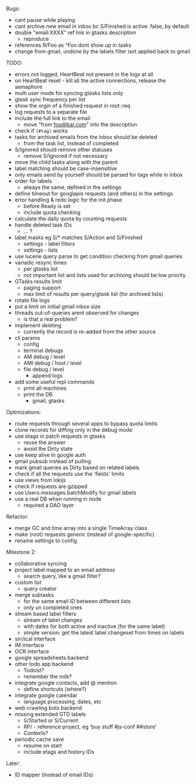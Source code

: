 Bugs:

* cant pause while playing
* cant archive new email in inbox bc S/Finished is active: false, by default
* double "email:XXXX" ref link in gtasks description
  * reproduce
* references R/Foo as ^Foo dont show up in tasks
* change from gmail, undone by the labels filter isnt applied back to gmail

TODO:

* errors not logged, HeartBeat not present in the logs at all
* on HeartBeat reset - kill all the active connections, release the semaphore
* multi user mode for syncing gtasks lists only
* gtask sync frequency per list
* show the orgin of a finished request in root::req
* log requests to a separate file
* include the full link to the email
  * move "from foo@bar.com" into the description
* check if `(#tag)` works
* tasks for archived emails from the inbox should be deleted
  * from the task list, instead of completed
* S/Ignored should remove other statuses
  * remove S/Ignored if not necessary
* move the child tasks along with the parent
* label matching should be case-insensitive
* only emails send by yourself should be parsed for tags while in inbox
* order for labels
  * always the same, defined in the settings
* define timeout for googlapis requests (and others) in the settings
* error handling & redo logic for the init phase
  * before Ready is set
  * include quota checking
* calculate the daily quota by counting requests
* handle deleted task IDs
  * ... ?
* label masks eg S/\* matches S/Action and S/Finished
  * settings - label filters
  * settings - lists
* use lucene query parse to get condition checking from gmail queries
* variadic resync times
  * per gtasks list
  * not important list and lists used for archiving should be low priority
* GTasks results limit
  * paging support
  * max limit of results per query/gtask list (for archived lists)
* rotate file logs
* put a limit on initial gmail inbox size
* threads out-of-queries arent observed for changes
  * is that a real problem?
* implement deleting
  * currently the record is re-added from the other source
* cli params
  * config
  * terminal debugs
  * AM debug / level
  * AMI debug / host / level
  * file debug / level
    * append logs
* add some useful repl commands
  * print all machines
  * print the DB
    * gmail, gtasks

Optimizations:

* route requests through several apps to bypass quota limits
* clone records for diffing only in the debug mode
* use etags in patch requests in gtasks
  * reuse the answer
  * avoid the Dirty state
* use keep alive in google auth
* gmail pubsub instead of pulling
* mark gmail queries as Dirty based on related labels
* check if all the requests use the 'fields' limits
* use views from lokijs
* check if requests are gzipped
* use Users.messages.batchModify for gmail labels
* use a real DB when running in node
  * required a DAO layer

Refactor:

* merge GC and time array into a single TimeArray class
* make (root) requests generic (instead of google-specific)
* rename settings to config

Milestone 2:

* collaborative syncing
* project label mapped to an email address
  * search query, like a gmail filter?
* custom list
  * query creator
* merge subtasks
  * for the same email ID between different lists
  * only un completed ones
* stream based label filters
  * stream of label changes
  * with dates for both active and inactive (for the same label)
  * simple version: get the latest label changeset from times on labels
* siri/ical interface
* IM interface
* OCR interface
* google spreadsheets backend
* other todo app backend
  * Todoist?
  * remember the milk?
* integrate google contacts, add @ mention
  * define shortcuts (where?)
* integrate google calendar
  * language processing, dates, etc
* web crawling bots backend
* missing extended GTD labels
  * S/Started or S/Current
  * RP/ - reference project, eg 'buy stuff #js-conf ##store'
  * Contexts?
* periodic cache save
  * resume on start
  * include etags and history IDs

Later:

* ID mapper (instead of email IDs)
